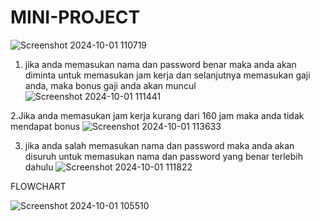 # MINI-PROJECT
![Screenshot 2024-10-01 110719](https://github.com/user-attachments/assets/2e13a769-098c-4931-a6cf-57d9e6cb8ac3)

1. jika anda memasukan nama dan password benar maka anda akan diminta untuk memasukan jam kerja dan selanjutnya memasukan gaji anda, maka bonus gaji anda akan muncul
![Screenshot 2024-10-01 111441](https://github.com/user-attachments/assets/ed531843-2797-4624-8986-5cd0c132bafa)

2.Jika anda memasukan jam kerja kurang dari 160 jam maka anda tidak mendapat bonus
![Screenshot 2024-10-01 113633](https://github.com/user-attachments/assets/170fa007-df7d-4d72-b2d5-21d15777db9d)


3. jika anda salah memasukan nama dan password maka anda akan disuruh untuk memasukan nama dan password yang benar terlebih dahulu
![Screenshot 2024-10-01 111822](https://github.com/user-attachments/assets/a05a7d73-26a1-47d6-8db4-1bcdd7a436d3)



FLOWCHART

![Screenshot 2024-10-01 105510](https://github.com/user-attachments/assets/516f5bc0-611a-4928-93b6-a6bcec4b0a3c)


